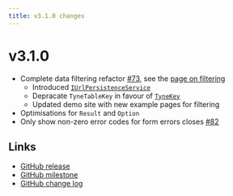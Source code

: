 ```yaml
---
title: v3.1.0 changes
---
```


# v3.1.0

- Complete data filtering refactor [#73](https://github.com/alexnoddings/Tyne/issues/73), see the [page on filtering](../packages/Blazor/filtering/intro.md)
    - Introduced [`IUrlPersistenceService`](xref:Tyne.Blazor.Persistence.IUrlPersistenceService)
    - Depracate `TyneTableKey` in favour of [`TyneKey`](xref:Tyne.Blazor.TyneKey)
    - Updated demo site with new example pages for filtering
- Optimisations for `Result` and `Option`
- Only show non-zero error codes for form errors closes [#82](https://github.com/alexnoddings/Tyne/issues/82)

## Links
- [GitHub release](https://github.com/alexnoddings/Tyne/releases/tag/v3.1.0)
- [GitHub milestone](https://github.com/alexnoddings/Tyne/milestone/9?closed=1)
- [GitHub change log](https://github.com/alexnoddings/Tyne/compare/v3.0.0...v3.1.0)
